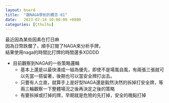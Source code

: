 ```yaml
---
layout: board
title:  "跟NAGA學到的概念-01"
date:   2023-07-18 10:00:00 +0800
categories: [Cthulhu]
---
```


最近因為某些因素在打日麻  
因為日幣跌爛了，順手訂閱了NAGA來分析手牌，  
結果使用naga的時間比打牌的時間還多XDDDD  

* 目前觀察到NAGA的一些策略邏輯  
  * 基本上還是以最快湊成一組為優先，即使不是場風自風，有兩張三張就可以先當一搭留著，後期也可以當安全牌打出去。  
  * 只要有人立直，就算手上是好型NAGA還是毅然決然的拆掉打安全牌，等兩三輪觀察一下整體場況之後再決定之後的策略  
  * 有要拆掉或打掉的牌，早期就是危險的先打掉，安全的晚點打掉  